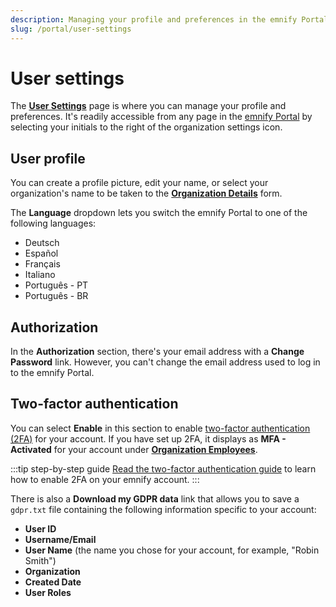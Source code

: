 ```yaml
---
description: Managing your profile and preferences in the emnify Portal
slug: /portal/user-settings
---
```


# User settings

The [**User Settings**](https://portal.emnify.com/user-settings) page is where you can manage your profile and preferences.
It's readily accessible from any page in the [emnify Portal](https://portal.emnify.com/) by selecting your initials to the right of the organization settings icon.

## User profile

You can create a profile picture, edit your name, or select your organization's name to be taken to the [**Organization Details**](https://portal.emnify.com/organisation-settings/details) form.

The **Language** dropdown lets you switch the emnify Portal to one of the following languages:

- Deutsch
- Español
- Français
- Italiano
- Português - PT
- Português - BR

## Authorization

In the **Authorization** section, there's your email address with a **Change Password** link.
However, you can't change the email address used to log in to the emnify Portal.

## Two-factor authentication

You can select **Enable** in this section to enable [two-factor authentication (2FA)](/services/security#two-factor-authentication) for your account.
If you have set up 2FA, it displays as **MFA - Activated** for your account under [**Organization Employees**](https://portal.emnify.com/organisation-settings/users).

:::tip step-by-step guide
[Read the two-factor authentication guide](/how-tos/two-factor-authentication) to learn how to enable 2FA on your emnify account.
:::

There is also a **Download my GDPR data** link that allows you to save a `gdpr.txt` file containing the following information specific to your account:

- **User ID**
- **Username/Email**
- **User Name** (the name you chose for your account, for example, "Robin Smith")
- **Organization**
- **Created Date** 
- **User Roles**
